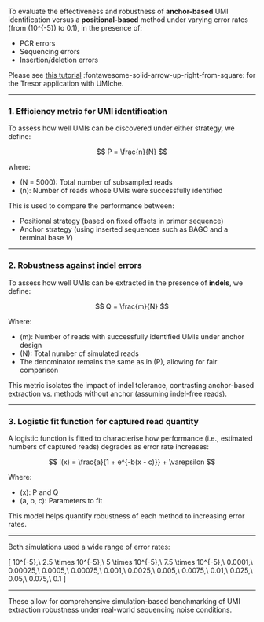 To evaluate the effectiveness and robustness of **anchor-based** UMI identification versus a **positional-based** method under varying error rates (from \(10^{-5}\) to 0.1), in the presence of:

- PCR errors
- Sequencing errors
- Insertion/deletion errors

Please see [this tutorial](https://2003100127.github.io/mcverse/anchor) :fontawesome-solid-arrow-up-right-from-square: for the Tresor application with UMIche.

---

### 1. Efficiency metric for UMI identification

To assess how well UMIs can be discovered under either strategy, we define:

$$
P = \frac{n}{N}
$$

where:

- \(N = 5000\): Total number of subsampled reads
- \(n\): Number of reads whose UMIs were successfully identified

This is used to compare the performance between:

- Positional strategy (based on fixed offsets in primer sequence)
- Anchor strategy (using inserted sequences such as BAGC and a terminal base _V_)

---

### 2. Robustness against indel errors

To assess how well UMIs can be extracted in the presence of **indels**, we define:

$$
Q = \frac{m}{N}
$$

Where:

- \(m\): Number of reads with successfully identified UMIs under anchor design
- \(N\): Total number of simulated reads
- The denominator remains the same as in \(P\), allowing for fair comparison

This metric isolates the impact of indel tolerance, contrasting anchor-based extraction vs. methods without anchor (assuming indel-free reads).

---

### 3. Logistic fit function for captured read quantity

A logistic function is fitted to characterise how performance (i.e., estimated numbers of captured reads) degrades as error rate increases:

$$
l(x) = \frac{a}{1 + e^{-b(x - c)}} + \varepsilon
$$

Where:

- \(x\): P and Q
- \(a, b, c\): Parameters to fit

This model helps quantify robustness of each method to increasing error rates.

---

Both simulations used a wide range of error rates:

\[
10^{-5},\ 2.5 \times 10^{-5},\ 5 \times 10^{-5},\ 7.5 \times 10^{-5},\ 0.0001,\ 0.00025,\ 0.0005,\ 0.00075,\ 0.001,\ 0.0025,\ 0.005,\ 0.0075,\ 0.01,\ 0.025,\ 0.05,\ 0.075,\ 0.1
\]

---

These allow for comprehensive simulation-based benchmarking of UMI extraction robustness under real-world sequencing noise conditions.

